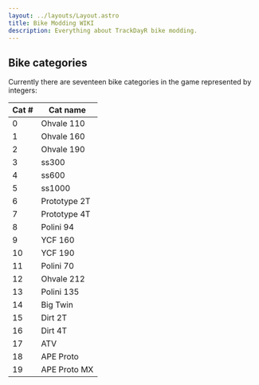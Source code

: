 ```yaml
---
layout: ../layouts/Layout.astro
title: Bike Modding WIKI
description: Everything about TrackDayR bike modding.
---
```


## Bike categories

Currently there are seventeen bike categories in the game represented by integers:

| Cat # | Cat name     |
| ----- | ------------ |
| 0     | Ohvale 110   |
| 1     | Ohvale 160   |
| 2     | Ohvale 190   |
| 3     | ss300        |
| 4     | ss600        |
| 5     | ss1000       |
| 6     | Prototype 2T |
| 7     | Prototype 4T |
| 8     | Polini 94    |
| 9     | YCF 160      |
| 10    | YCF 190      |
| 11    | Polini 70    |
| 12    | Ohvale 212   |
| 13    | Polini 135   |
| 14    | Big Twin     |
| 15    | Dirt 2T      |
| 16    | Dirt 4T      |
| 17    | ATV          |
| 18    | APE Proto    |
| 19    | APE Proto MX |
